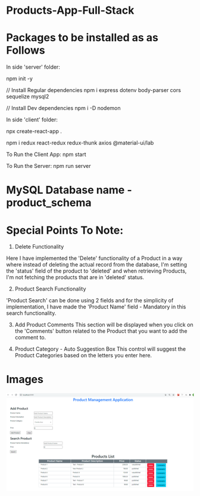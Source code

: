 # Products-App-Full-Stack


# Packages to be installed as as Follows

In side 'server' folder:

npm init -y

// Install Regular dependencies
npm i express dotenv body-parser cors sequelize mysql2

// Install Dev dependencies
npm i -D nodemon



In side 'client' folder:

npx create-react-app .

npm i redux react-redux redux-thunk axios @material-ui/lab


To Run the Client App:
npm start

To Run the Server:
npm run server  


# MySQL Database name - product_schema

# Special Points To Note:

1. Delete Functionality

Here I have implemented the 'Delete' functionality of a Product in a way where instead of deleting the actual record from the database, I'm setting the 'status' field of the product to 'deleted' and when retrieving Products, I'm not fetching the products that are in 'deleted' status.

2. Product Search Functionality

'Product Search' can be done using 2 fields and for the simplicity of implementation, I have made the 'Product Name' field - Mandatory in this search functionality.

3. Add Product Comments
This section will be displayed when you click on the 'Comments' button related to the Product that you want to add the comment to.

4. Product Category - Auto Suggestion Box
This control will suggest the Product Categories based on the letters you enter here.

# Images

![](images/ReadMeImage1.PNG)


